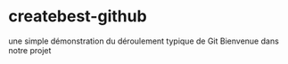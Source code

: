 # createbest-github
 une simple démonstration du déroulement typique de Git
Bienvenue dans notre projet